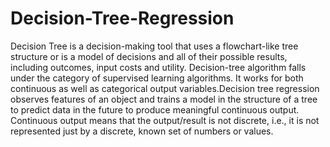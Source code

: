 # Decision-Tree-Regression
Decision Tree is a decision-making tool that uses a flowchart-like tree structure or is a model of decisions and all of their possible results, including outcomes, input costs and utility.  Decision-tree algorithm falls under the category of supervised learning algorithms. It works for both continuous as well as categorical output variables.Decision tree regression observes features of an object and trains a model in the structure of a tree to predict data in the future to produce meaningful continuous output. Continuous output means that the output/result is not discrete, i.e., it is not represented just by a discrete, known set of numbers or values.
